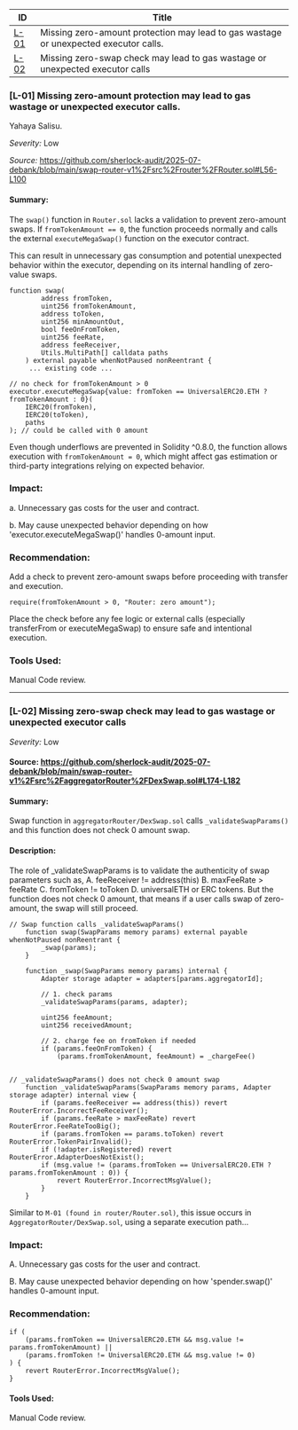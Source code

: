 | ID                                                                                                               | Title                                                                                                        |
| ---------------------------------------------------------------------------------------------------------------- | ------------------------------------------------------------------------------------------------------------ |
| [L-01](#l-01-Missing-zero-amount-protection-may-lead-to-gas-wastage-or-unexpected-executor-calls)                       |  Missing zero-amount protection may lead to gas wastage or unexpected executor calls.                               |
| [L-02](#l-02-Missing-zero-swap-check-may-lead-to-gas-wastage-or-unexpected-executor-calls)                              | Missing zero-swap check may lead to gas wastage or unexpected executor calls



### [L-01] Missing zero-amount protection may lead to gas wastage or unexpected executor calls.

Yahaya Salisu.

_Severity:_ Low

_Source:_ https://github.com/sherlock-audit/2025-07-debank/blob/main/swap-router-v1%2Fsrc%2Frouter%2FRouter.sol#L56-L100

#### Summary:

The `swap()` function in `Router.sol` lacks a validation to prevent zero-amount swaps. If `fromTokenAmount == 0`, the function proceeds normally and calls the external `executeMegaSwap()` function on the executor contract.

This can result in unnecessary gas consumption and potential unexpected behavior within the executor, depending on its internal handling of zero-value swaps.

```solidity
function swap(
        address fromToken,
        uint256 fromTokenAmount,
        address toToken,
        uint256 minAmountOut,
        bool feeOnFromToken,
        uint256 feeRate,
        address feeReceiver,
        Utils.MultiPath[] calldata paths
    ) external payable whenNotPaused nonReentrant {
     ... existing code ...

// no check for fromTokenAmount > 0
executor.executeMegaSwap{value: fromToken == UniversalERC20.ETH ? fromTokenAmount : 0}(
    IERC20(fromToken),
    IERC20(toToken),
    paths
); // could be called with 0 amount
```

Even though underflows are prevented in Solidity ^0.8.0, the function allows execution with `fromTokenAmount = 0`, which might affect gas estimation or third-party integrations relying on expected behavior.


### Impact:
a. Unnecessary gas costs for the user and contract.

b. May cause unexpected behavior depending on how 'executor.executeMegaSwap()' handles 0-amount input.


### Recommendation:
Add a check to prevent zero-amount swaps before proceeding with transfer and execution.
```solidity
require(fromTokenAmount > 0, "Router: zero amount");
```
Place the check before any fee logic or external calls (especially transferFrom or executeMegaSwap) to ensure safe and intentional execution.


### Tools Used:
Manual Code review.


---



### [L-02] Missing zero-swap check may lead to gas wastage or unexpected executor calls


_Severity:_ Low

#### Source: https://github.com/sherlock-audit/2025-07-debank/blob/main/swap-router-v1%2Fsrc%2FaggregatorRouter%2FDexSwap.sol#L174-L182

#### Summary:
Swap function in `aggregatorRouter/DexSwap.sol` calls `_validateSwapParams()` and this function does not check 0 amount swap.

#### Description:
The role of _validateSwapParams is to validate the authenticity of swap parameters such as,
A. feeReceiver != address(this)
B. maxFeeRate > feeRate
C. fromToken != toToken
D. universalETH or ERC tokens.
But the function does not check 0 amount, that means if a user calls swap of zero-amount, the swap will still proceed.
```solidity
// Swap function calls _validateSwapParams()
    function swap(SwapParams memory params) external payable whenNotPaused nonReentrant {
        _swap(params);
    }

    function _swap(SwapParams memory params) internal {
        Adapter storage adapter = adapters[params.aggregatorId];

        // 1. check params
        _validateSwapParams(params, adapter);

        uint256 feeAmount;
        uint256 receivedAmount;

        // 2. charge fee on fromToken if needed
        if (params.feeOnFromToken) {
            (params.fromTokenAmount, feeAmount) = _chargeFee()


// _validateSwapParams() does not check 0 amount swap
    function _validateSwapParams(SwapParams memory params, Adapter storage adapter) internal view {
        if (params.feeReceiver == address(this)) revert RouterError.IncorrectFeeReceiver();
        if (params.feeRate > maxFeeRate) revert RouterError.FeeRateTooBig();
        if (params.fromToken == params.toToken) revert RouterError.TokenPairInvalid();
        if (!adapter.isRegistered) revert RouterError.AdapterDoesNotExist();
        if (msg.value != (params.fromToken == UniversalERC20.ETH ? params.fromTokenAmount : 0)) {
            revert RouterError.IncorrectMsgValue();
        }
    }
```
Similar to `M-01 (found in router/Router.sol)`, this issue occurs in `AggregatorRouter/DexSwap.sol`, using a separate execution path...


### Impact:
A. Unnecessary gas costs for the user and contract.

B. May cause unexpected behavior depending on how 'spender.swap()' handles 0-amount input.


### Recommendation:
```solidity
if (
    (params.fromToken == UniversalERC20.ETH && msg.value != params.fromTokenAmount) ||
    (params.fromToken != UniversalERC20.ETH && msg.value != 0)
) {
    revert RouterError.IncorrectMsgValue();
}
```
#### Tools Used:
Manual Code review.
